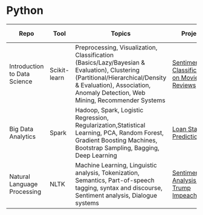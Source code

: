 # Python




| Repo  | Tool  | Topics  | Project | Course Info  |
|---|---|---|---|---|
| Introduction to Data Science  | Scikit-learn  | Preprocessing, Visualization, Classification (Basics/Lazy/Bayesian & Evaluation), Clustering (Partitional/Hierarchical/Density & Evaluation), Association, Anomaly Detection, Web Mining, Recommender Systems  | [Sentiment Classification on Movie Reviews](https://github.com/harper-he/Python/tree/master/Intro%20to%20Data%20Science/Sentiment%20Classification%20on%20Movie%20Reviews)  |   |
| Big Data Analytics   | Spark  | Hadoop, Spark, Logistic Regression, Regularization,Statistical Learning, PCA, Random Forest, Gradient Boosting Machines, Bootstrap Sampling, Bagging, Deep Learning | [Loan Status Prediction](https://github.com/harper-he/Python/tree/master/Big%20Data%20Analytics/Loan%20Status%20Prediction)  |   |
| Natural Language Processing  | NLTK  | Machine Learning, Linguistic analysis, Tokenization, Semantics, Part-of-speech tagging, syntax and discourse, Sentiment analysis, Dialogue systems  | [Sentiment Analysis on Trump Impeachment](https://github.com/harper-he/Python/tree/master/Natural%20Language%20Processing/Sentiment%20Analysis%20on%20Trump%20Impeachment)  |   |

